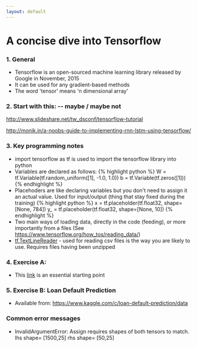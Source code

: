 ```yaml
---
layout: default
---
```


# A concise dive into Tensorflow

### 1. General
* Tensorflow is an open-sourced machine learning library released by Google in November, 2015
* It can be used for any gradient-based methods
* The word 'tensor' means 'n dimensional array'

### 2. Start with this: -- maybe / maybe not
http://www.slideshare.net/tw_dsconf/tensorflow-tutorial

http://monik.in/a-noobs-guide-to-implementing-rnn-lstm-using-tensorflow/

### 3. Key programming notes
* import tensorflow as tf  is used to import the tensorflow library into python
* Variables are declared as follows:
{% highlight python %}
W = tf.Variable(tf.random_uniform([1], -1.0, 1.0))
b = tf.Variable(tf.zeros([1]))
{% endhighlight %}
* Placehoders are like declaring variables but you don't need to assign it an actual value. Used for input/output (thing that stay fixed during the training)
{% highlight python %}
x = tf.placeholder(tf.float32, shape=[None, 784])
y_ = tf.placeholder(tf.float32, shape=[None, 10])
{% endhighlight %}
* Two main ways of loading data, directly in the code (feeding), or more importantly from a files (See https://www.tensorflow.org/how_tos/reading_data/)
* [tf.TextLineReader](https://www.tensorflow.org/api_docs/python/io_ops/readers#TextLineReader) - used for reading csv files is the way you are likely to use. Requires files having been unzipped

### 4. Exercise A:
* This [link](https://www.tensorflow.org/tutorials/mnist/pros/) is an essential starting point

### 5. Exercise B: Loan Default Prediction
* Available from: https://www.kaggle.com/c/loan-default-prediction/data

### Common error messages
* InvalidArgumentError: Assign requires shapes of both tensors to match. lhs shape= [1500,25] rhs shape= [50,25]


